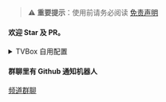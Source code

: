 <meta property="og:title" content="雨呢网盘">
<meta property="og:type" content="website">
<meta property="og:url" content="https://pan.clun.top/">
<meta property="og:description" content="雨呢网盘 - 疯子社网盘" />
<meta property="og:image" content="https://jsd.nn.ci/gh/alist-org/logo@main/logo.png">
<meta name="format-detection" content="telephone=no">
<meta name="format-detection" content="date=no">
<meta name="format-detection" content="address=no">
<meta name="description" content="雨呢网盘 - 疯子社网盘.">
<meta name="keywords" content="雨呢网盘 - 疯子社网盘 - 雨呢网盘,聚合大全,资源大全.">

> ⚠️ **重要提示**：使用前请务必阅读 [免责声明](DISCLAIMER.md)

#### 欢迎 Star 及 PR。


<details>
<summary>TVBox 自用配置</summary>

| 文件名 | 说明 |
| ---------- | ----- |
| box.json | 自用 |
| jsm.json | PG |
| api.json | 饭太硬 |
| FongMi.json | 真心 |

```自用
https://clun.top/box.json
```

```PG
https://clun.top/jsm.json
```

```饭太硬
https://clun.top/api.json
```

```真心
https://clun.top/FongMi.json
```

</details>

#### 群聊里有 Github 通知机器人

[频道](//t.me/clun_tz)[群聊](//t.me/clun_top)
